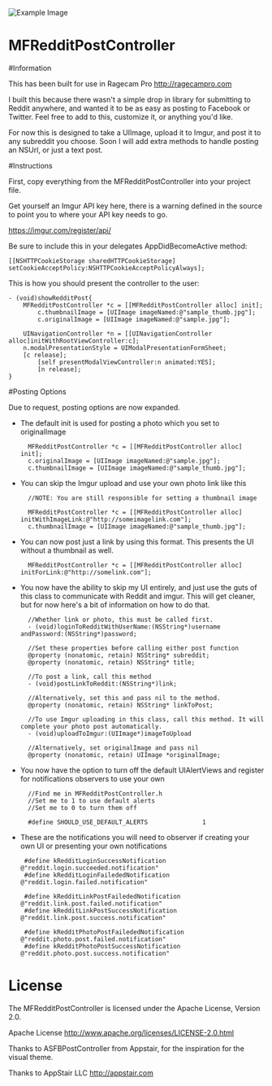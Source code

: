 ![Example Image](http://i.imgur.com/lzZ7m.png)

MFRedditPostController
======================

#Information

This has been built for use in Ragecam Pro
http://ragecampro.com


I built this because there wasn't a simple drop in library for submitting to Reddit anywhere, and wanted it to be as easy as posting to Facebook or Twitter. Feel free to add to this, customize it, or anything you'd like.

For now this is designed to take a UIImage, upload it to Imgur, and post it to any subreddit you choose. Soon I will add extra methods to handle posting an NSUrl, or just a text post. 

#Instructions

First, copy everything from the MFRedditPostController into your project file.

Get yourself an Imgur API key here, there is a warning defined in the source to point you to where your API key needs to go.

https://imgur.com/register/api/

Be sure to include this in your delegates AppDidBecomeActive method:

	[[NSHTTPCookieStorage sharedHTTPCookieStorage] setCookieAcceptPolicy:NSHTTPCookieAcceptPolicyAlways];

This is how you should present the controller to the user:

	- (void)showRedditPost{
  	  	MFRedditPostController *c = [[MFRedditPostController alloc] init];
    		c.thumbnailImage = [UIImage imageNamed:@"sample_thumb.jpg"];    
    		c.originalImage = [UIImage imageNamed:@"sample.jpg"];
    
   		UINavigationController *n = [[UINavigationController alloc]initWithRootViewController:c];
   		n.modalPresentationStyle = UIModalPresentationFormSheet;
		[c release];
    		[self presentModalViewController:n animated:YES];
    		[n release];
	}

#Posting Options

Due to request, posting options are now expanded. 

* The default init is used for posting a photo which you set to originalImage

        MFRedditPostController *c = [[MFRedditPostController alloc] init];
    	c.originalImage = [UIImage imageNamed:@"sample.jpg"];
    	c.thumbnailImage = [UIImage imageNamed:@"sample_thumb.jpg"];
    	
* You can skip the Imgur upload and use your own photo link like this

        //NOTE: You are still responsible for setting a thumbnail image

        MFRedditPostController *c = [[MFRedditPostController alloc] initWithImageLink:@"http://someimagelink.com"];
        c.thumbnailImage = [UIImage imageNamed:@"sample_thumb.jpg"];
        
* You can now post just a link by using this format. This presents the UI without a thumbnail as well.

        MFRedditPostController *c = [[MFRedditPostController alloc] initForLink:@"http://somelink.com"];
        
* You now have the ability to skip my UI entirely, and just use the guts of this class to communicate with Reddit and imgur. This will get cleaner, but for now here's a bit of information on how to do that.

        //Whether link or photo, this must be called first.
        - (void)loginToRedditWithUserName:(NSString*)username andPassword:(NSString*)password;
        
        //Set these properties before calling either post function
        @property (nonatomic, retain) NSString* subreddit;
        @property (nonatomic, retain) NSString* title;
        
        //To post a link, call this method
        - (void)postLinkToReddit:(NSString*)link;
        
        //Alternatively, set this and pass nil to the method.
        @property (nonatomic, retain) NSString* linkToPost; 
        
        //To use Imgur uploading in this class, call this method. It will complete your photo post automatically.
        - (void)uploadToImgur:(UIImage*)imageToUpload
        
        //Alternatively, set originalImage and pass nil
        @property (nonatomic, retain) UIImage *originalImage;
        
* You now have the option to turn off the default UIAlertViews and register for notifications observers to use your own

        //Find me in MFRedditPostController.h 
        //Set me to 1 to use default alerts
        //Set me to 0 to turn them off
        
        #define SHOULD_USE_DEFAULT_ALERTS               1


* These are the notifications you will need to observer if creating your own UI or presenting your own notifications

       #define kRedditLoginSuccessNotification         @"reddit.login.succeeded.notification"
       #define kRedditLoginFailededNotification        @"reddit.login.failed.notification"

       #define kRedditLinkPostFailededNotification     @"reddit.link.post.failed.notification"
       #define kRedditLinkPostSuccessNotification      @"reddit.link.post.success.notification"

       #define kRedditPhotoPostFailededNotification     @"reddit.photo.post.failed.notification"
       #define kRedditPhotoPostSuccessNotification      @"reddit.photo.post.success.notification"
       
License
==================
The MFRedditPostController is licensed under the Apache License, Version 2.0.

Apache License
http://www.apache.org/licenses/LICENSE-2.0.html

Thanks to ASFBPostController from Appstair, for the inspiration for the visual theme.

Thanks to AppStair LLC
http://appstair.com
